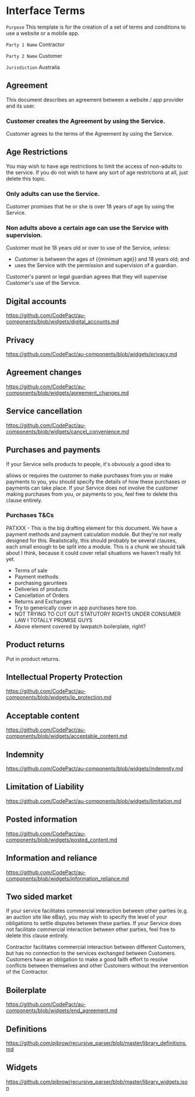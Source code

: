 # Interface Terms

`Purpose` This template is for the creation of a set of terms and conditions to use a website or a mobile app.

`Party 1 Name` Contractor

`Party 2 Name` Customer

`Jurisdiction` Australia

## Agreement

This document describes an agreement between a website / app provider and its user.

### Customer creates the Agreement by using the Service.

Customer agrees to the terms of the Agreement by using the Service.

## Age Restrictions

You may wish to have age restrictions to limit the access of non-adults to the service. If you do not wish to have any sort of age restrictions at all, just delete this topic.

### Only adults can use the Service.

Customer promises that he or she is over 18 years of age by using the Service.

### Non adults above a certain age can use the Service with supervision.

Customer must be 18 years old or over to use of the Service, unless:

- Customer is between the ages of {{minimum age}} and 18 years old; and
- uses the Service with the permission and supervision of a guardian.

Customer's parent or legal guardian agrees that they will supervise Customer's use of the Service.

## Digital accounts

https://github.com/CodePact/au-components/blob/widgets/digital_accounts.md

## Privacy

https://github.com/CodePact/au-components/blob/widgets/privacy.md

## Agreement changes

https://github.com/CodePact/au-components/blob/widgets/agreement_changes.md

## Service cancellation

https://github.com/CodePact/au-components/blob/widgets/cancel_convenience.md

## Purchases and payments

If your Service sells products to people, it's obviously a good idea to

allows or requires the customer to make purchases from you or make payments to you, you should specify the details of how these purchases or payments can take place. If your Service does not involve the customer making purchases from you, or payments to you, feel free to delete this clause entirely.

### Purchases T&Cs

PATXXX - This is the big drafting element for this document. We have a payment methods and payment calculation module. But they're not really designed for this. Realistically, this should probably be several clauses, each small enough to be split into a module. This is a chunk we should talk about I think, because it could cover retail situations we haven't really hit yet.

- Terms of sale
- Payment methods
- purchasing garuntees
- Deliveries of products
- Cancellation of Orders
- Returns and Exchanges
- Try to generically cover in app purchases here too.
- NOT TRYING TO CUT OUT STATUTORY RIGHTS UNDER CONSUMER LAW I TOTALLY PROMISE GUYS
- Above element covered by lawpatch boilerplate, right?

## Product returns

Put in product returns.

## Intellectual Property Protection

https://github.com/CodePact/au-components/blob/widgets/ip_protection.md

## Acceptable content

https://github.com/CodePact/au-components/blob/widgets/acceptable_content.md

## Indemnity

https://github.com/CodePact/au-components/blob/widgets/indemnity.md

## Limitation of Liability

https://github.com/CodePact/au-components/blob/widgets/limitation.md

## Posted information

https://github.com/CodePact/au-components/blob/widgets/posted_content.md

## Information and reliance

https://github.com/CodePact/au-components/blob/widgets/information_reliance.md

## Two sided market

If your service facilitates commercial interaction between other parties (e.g. an auction site like eBay), you may wish to specify the level of your obligations to settle disputes between these parties. If your Service does not facilitate commercial interaction between other parties, feel free to delete this clause entirely.

Contractor facilitates commercial interaction between different Customers, but has no connection to the services exchanged between Customers. Customers have an obligation to make a good faith effort to resolve conflicts between themselves and other Customers without the intervention of the Contractor.

## Boilerplate

https://github.com/CodePact/au-components/blob/widgets/end_agreement.md

## Definitions

https://github.com/pjbrow/recursive_parser/blob/master/library_definitions.md

## Widgets

https://github.com/pjbrow/recursive_parser/blob/master/library_widgets.json


